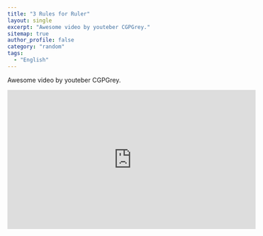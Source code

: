 ```yaml
---
title: "3 Rules for Ruler"
layout: single
excerpt: "Awesome video by youteber CGPGrey."
sitemap: true
author_profile: false
category: "random"
tags:
  - "English"
---
```


Awesome video by youteber CGPGrey.

<iframe width="560" height="315" src="https://www.youtube.com/embed/rStL7niR7gs"
frameborder="0" allowfullscreen></iframe>
